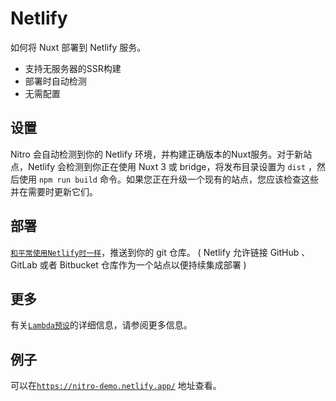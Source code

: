 # Netlify

如何将 Nuxt 部署到 Netlify 服务。



- 支持无服务器的SSR构建
- 部署时自动检测
- 无需配置

## 设置

Nitro 会自动检测到你的 Netlify 环境，并构建正确版本的Nuxt服务。对于新站点，Netlify 会检测到你正在使用 Nuxt 3 或 bridge，将发布目录设置为 `dist` ，然后使用 `npm run build` 命令。如果您正在升级一个现有的站点，您应该检查这些并在需要时更新它们。

## 部署

[`和平常使用Netlify时一样`](https://docs.netlify.com/configure-builds/get-started/)，推送到你的 git 仓库。
( Netlify 允许链接 GitHub 、GitLab 或者 Bitbucket 仓库作为一个站点以便持续集成部署 ) 

## 更多

有关[`Lambda预设`](https://v3.nuxtjs.org/docs/deployment/presets/lambda)的详细信息，请参阅更多信息。

## 例子

可以在[`https://nitro-demo.netlify.app/`](https://nitro-demo.netlify.app/) 地址查看。